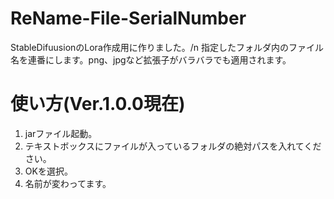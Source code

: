# ReName-File-SerialNumber
StableDifuusionのLora作成用に作りました。/n
指定したフォルダ内のファイル名を連番にします。png、jpgなど拡張子がバラバラでも適用されます。
# 使い方(Ver.1.0.0現在)
1. jarファイル起動。
1. テキストボックスにファイルが入っているフォルダの絶対パスを入れてください。
1. OKを選択。
1. 名前が変わってます。
